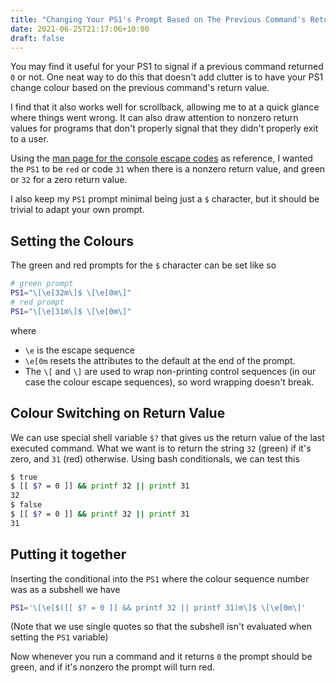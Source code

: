 ```yaml
---
title: "Changing Your PS1's Prompt Based on The Previous Command's Return Value"
date: 2021-06-25T21:17:06+10:00
draft: false
---
```


You may find it useful for your PS1 to signal if a previous command returned `0` or not. One neat way to do this that doesn't add clutter is to have your PS1 change colour based on the previous command's return value.

I find that it also works well for scrollback, allowing me to at a quick glance where things went wrong. It can also draw attention to nonzero return values for programs that don't properly signal that they didn't properly exit to a user.

Using the [man page for the console escape codes](https://man7.org/linux/man-pages/man4/console_codes.4.html) as reference, I wanted the `PS1` to be `red` or code `31` when there is a nonzero return value, and green or `32` for a zero return value. 

I also keep my `PS1` prompt minimal being just a `$` character, but it should be trivial to adapt your own prompt.

## Setting the Colours

The green and red prompts for the `$` character can be set like so

```bash
# green prompt
PS1="\[\e[32m\]$ \[\e[0m\]"
# red prompt
PS1="\[\e[31m\]$ \[\e[0m\]"
```

where

* `\e` is the escape sequence
* `\e[0m` resets the attributes to the default at the end of the prompt. 
* The `\[` and `\]` are used to wrap non-printing control sequences (in our case the colour escape sequences), so word wrapping doesn't break.


## Colour Switching on Return Value

We can use special shell variable `$?` that gives us the return value of the last executed command. What we want is to return the string `32` (green) if it's zero, and `31` (red) otherwise. Using bash conditionals, we can test this 

```bash
$ true
$ [[ $? = 0 ]] && printf 32 || printf 31
32
$ false
$ [[ $? = 0 ]] && printf 32 || printf 31
31
```

## Putting it together 

Inserting the conditional into the `PS1` where the colour sequence number was as a subshell we have

```bash
PS1='\[\e[$([[ $? = 0 ]] && printf 32 || printf 31)m\]$ \[\e[0m\]'
```

(Note that we use single quotes so that the subshell isn't evaluated when setting the `PS1` variable)

Now whenever you run a command and it returns `0` the prompt should be green, and if it's nonzero the prompt will turn red.
